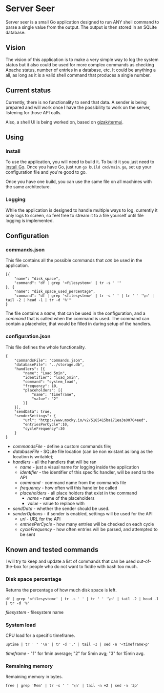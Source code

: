 # Server Seer

Server seer is a small Go application designed to run ANY shell command to parse
a single value from the output. The output is then stored in an SQLite database.

## Vision

The vision of this application is to make a very simple way to log the system status
but it also could be used for more complex commands as checking Apache status,
number of entries in a database, etc. It could be anything a all, as long as it
is a valid shell command that produces a single number.


## Current status

Currently, there is no functionality to send that data. A sender is being
prepared and will work once I have the possibility to work on the server,
listening for those API calls.

Also, a shell UI is being worked on, based on [gizak/termui](https://github.com/gizak/termui).

## Using

### Install

To use the application, you will need to build it. To build it you just need
to [install Go](https://golang.org/doc/install). Once you have Go, just run 
````go build cmd/main.go````, set up your configuration file and you're good to go.

Once you have one build, you can use the same file on all machines with the same
architecture.

### Logging

While the application is designed to handle multiple ways to log, currently it only logs
to screen, so feel free to stream it to a file yourself until file logging is
implemented.

## Configuration

### commands.json

This file contains all the possible commands that _can_ be used in the application.

````
[{
    "name": "disk_space",
    "command": "df | grep '<filesystem>' | tr -s ' '"
}, {
    "name": "disk_space_used_percentage",
    "command": "df | grep '<filesystem>' | tr -s ' ' | tr ' ' '\n' | tail -2 | head -1 | tr -d '%'"
}
````

The file contains a _name_, that can be used in the configuration, and a _command_ 
that is called when the command is used. The command can contain a placeholer,
that would be filled in during setup of the handlers.


### configuration.json

This file defines the whole functionality.

````
{
    "commandsFile": "commands.json",
    "databaseFile": "../storage.db",
    "handlers": [{
        "name": "Load 5min",
        "identifier": "load_5min",
        "command": "system_load",
        "frequency": 10,
        "placeholders": [{
            "name": "timeframe",
            "value": "2"
        }]
    }],
    "sendData": true,
    "senderSettings": {
        "url": "http://www.mocky.io/v2/5185415ba171ea3a00704eed",
        "entriesPerCycle":10,
        "cycleFrequency":30
    }
}
````

* _commandsFile_ - define a custom commands file;
* _databaseFile_ - SQLite file location (can be non existant as long as the location is writable);
* _handlers_ - all the handlers that will be ran
    * _name_ - just a visual name for logging inside the application
    * _identifier_ - the identifier of this specific handler, will be send to the API
    * _command_ - command name from the commands file
    * _frequency_ - how often will this handler be called
    * _placeholders_ - all place holders that exist in the command
        * _name_ - name of the placeholders
        * _value_ - value to replace with
* _sendData_ - whether the sender should be used.
* _senderOptions_ - if sender is enabled, settings will be used for the API
    * _url_ - URL for the API
    * _entriesPerCycle_ - how many entries will be checked on each cycle 
    * _cycleFrequency_ - how often entries will be parsed, and attempted to be sent

## Known and tested commands

I will try to keep and update a list of commands that can be used out-of-the-box
for people who do not want to fiddle with bash too much.

### Disk space percentage

Returns the percentage of how much disk space is left.

````df | grep '<filesystem>' | tr -s ' ' | tr ' ' '\n' | tail -2 | head -1 | tr -d '%'````

_filesystem_ - filesystem name

### System load

CPU load for a specific timeframe.

````uptime | tr ' ' '\n' | tr -d ',' | tail -3 | sed -n '<timeframe>p'````

_timeframe_ - "1" for 1min average; "2" for 5min avg; "3" for 15min avg.

### Remaining memory

Remaining memory in bytes.

````free | grep 'Mem' | tr -s ' ' '\n' | tail -n +2 | sed -n '3p'````